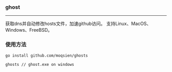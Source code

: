 ### ghost
----------------
获取dns并自动修改hosts文件，加速github访问。
支持Linux、MacOS、Windows、FreeBSD。

### 使用方法
```text
go install github.com/moqsien/ghosts

ghosts // ghost.exe on windows
```
